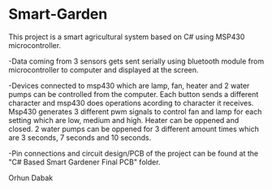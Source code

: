 # Smart-Garden

This project is a smart agricultural system based on C# using MSP430 microcontroller.

-Data coming from 3 sensors gets sent serially using bluetooth module from microcontroller to computer and displayed at the
screen.

-Devices connected to msp430 which are lamp, fan, heater and 2 water pumps can be controlled from the
computer. Each button sends a different character and msp430 does operations acording to character it 
receives. Msp430 generates 3 different pwm signals to control fan and lamp for each setting which are 
low, medium and high. Heater can be oppened and closed. 2 water pumps can be oppened for 3 different 
amount times which are 3 seconds, 7 seconds and 10 seconds.

-Pin connections and circuit design/PCB of the project can be found at the 
"C# Based Smart Gardener Final PCB" folder.

Orhun Dabak

